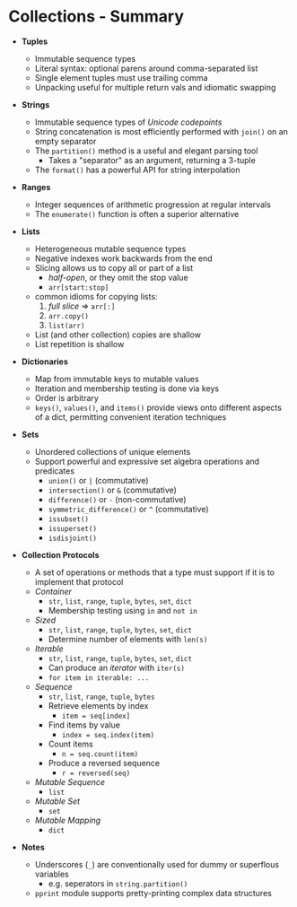 Collections - Summary
=====================

- **Tuples**
  - Immutable sequence types
  - Literal syntax: optional parens around comma-separated list
  - Single element tuples must use trailing comma
  - Unpacking useful for multiple return vals and idiomatic swapping

- **Strings**
  - Immutable sequence types of _Unicode codepoints_
  - String concatenation is most efficiently performed with `join()` on an empty separator
  - The `partition()` method is a useful and elegant parsing tool
    - Takes a "separator" as an argument, returning a 3-tuple
  - The `format()` has a powerful API for string interpolation

- **Ranges**
  - Integer sequences of arithmetic progression at regular intervals
  - The `enumerate()` function is often a superior alternative

- **Lists**
  - Heterogeneous mutable sequence types
  - Negative indexes work backwards from the end
  - Slicing allows us to copy all or part of a list
    - _half-open_, or they omit the stop value
    - `arr[start:stop]`
  - common idioms for copying lists:
    1. _full slice_ => `arr[:]`
    2. `arr.copy()`
    3. `list(arr)`
  - List (and other collection) copies are shallow
  - List repetition is shallow

- **Dictionaries**
  - Map from immutable keys to mutable values
  - Iteration and membership testing is done via keys
  - Order is arbitrary
  - `keys()`, `values()`, and `items()` provide views onto different aspects of a dict, permitting convenient iteration techniques

- **Sets**
  - Unordered collections of unique elements
  - Support powerful and expressive set algebra operations and predicates
      - `union()` or `|` (commutative)
      - `intersection()` or `&` (commutative)
      - `difference()` or `-` (non-commutative)
      - `symmetric_difference()` or `^` (commutative)
      - `issubset()`
      - `issuperset()`
      - `isdisjoint()`

- **Collection Protocols**
  - A set of operations or methods that a type must support if it is to implement that protocol
  - _Container_
    - `str`, `list`, `range`, `tuple`, `bytes`, `set`, `dict`
    - Membership testing using `in` and `not in`
  - _Sized_
    - `str`, `list`, `range`, `tuple`, `bytes`, `set`, `dict`
    - Determine number of elements with `len(s)`
  - _Iterable_
    - `str`, `list`, `range`, `tuple`, `bytes`, `set`, `dict`
    - Can produce an _iterator_ with `iter(s)`
    - `for item in iterable: ...`
  - _Sequence_
    - `str`, `list`, `range`, `tuple`, `bytes`
    - Retrieve elements by index
      - `item = seq[index]`
    - Find items by value
      - `index = seq.index(item)`
    - Count items
      - `n = seq.count(item)`
    - Produce a reversed sequence
      - `r = reversed(seq)`
  - _Mutable Sequence_
    - `list`
  - _Mutable Set_
    - `set`
  - _Mutable Mapping_
    - `dict`

- **Notes**
  - Underscores (`_`) are conventionally used for dummy or superflous variables
    - e.g. seperators in `string.partition()`
  - `pprint` module supports pretty-printing complex data structures
